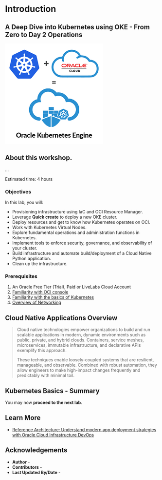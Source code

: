 
# Introduction

## A Deep Dive into Kubernetes using OKE - From Zero to Day 2 Operations

![Kubernetes on OCI](images/OKE_Diagram.png)

## About this workshop.

...

Estimated time: 4 hours

### Objectives

In this lab, you will:

* Provisioning infrastructure using IaC and OCI Resource Manager.
* Leverage **Quick create** to deploy a new OKE cluster.
* Deploy resources and get to know how Kubernetes operates on OCI.
* Work with Kubernetes Virtual Nodes.
* Explore fundamental operations and administration functions in Kubernetes.
* Implement tools to enforce security, governance, and observability of your cluster.
* Build infrastructure and automate build/deployment of a Cloud Native Python application.
* Clean up the infrastructure.

### Prerequisites

1. An Oracle Free Tier (Trial), Paid or LiveLabs Cloud Account
1. [Familiarity with OCI console](https://docs.us-phoenix-1.oraclecloud.com/Content/GSG/Concepts/console.htm)
1. [Familiarity with the basics of Kubernetes](https://kubernetes.io/docs/tutorials/kubernetes-basics/)
1. [Overview of Networking](https://docs.us-phoenix-1.oraclecloud.com/Content/Network/Concepts/overview.htm)


## Cloud Native Applications Overview

> Cloud native technologies empower organizations to build and run scalable applications in modern, dynamic environments such as public, private, and hybrid clouds. Containers, service meshes, microservices, immutable infrastructure, and declarative APIs exemplify this approach.
>
> These techniques enable loosely-coupled systems that are resilient, manageable, and observable. Combined with robust automation, they allow engineers to make high-impact changes frequently and predictably with minimal toil.

## Kubernetes Basics - Summary

You may now **proceed to the next lab**.

## Learn More

* [Reference Architecture: Understand modern app deployment strategies with Oracle Cloud Infrastructure DevOps](https://docs.oracle.com/en/solutions/mod-app-deploy-strategies-oci/index.html)

## Acknowledgements

* **Author** - 
* **Contributors** -
* **Last Updated By/Date** - 
